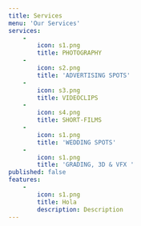 ```yaml
---
title: Services
menu: 'Our Services'
services:
    -
        icon: s1.png
        title: PHOTOGRAPHY
    -
        icon: s2.png
        title: 'ADVERTISING SPOTS'
    -
        icon: s3.png
        title: VIDEOCLIPS
    -
        icon: s4.png
        title: SHORT-FILMS
    -
        icon: s1.png
        title: 'WEDDING SPOTS'
    -
        icon: s1.png
        title: 'GRADING, 3D & VFX '
published: false
features:
    -
        icon: s1.png
        title: Hola
        description: Description
---
```


